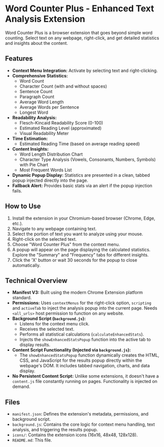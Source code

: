# Word Counter Plus - Enhanced Text Analysis Extension

Word Counter Plus is a browser extension that goes beyond simple word counting. Select text on any webpage, right-click, and get detailed statistics and insights about the content.

## Features

*   **Context Menu Integration:** Activate by selecting text and right-clicking.
*   **Comprehensive Statistics:**
    *   Word Count
    *   Character Count (with and without spaces)
    *   Sentence Count
    *   Paragraph Count
    *   Average Word Length
    *   Average Words per Sentence
    *   Longest Word
*   **Readability Analysis:**
    *   Flesch-Kincaid Readability Score (0-100)
    *   Estimated Reading Level (approximated)
    *   Visual Readability Meter
*   **Time Estimation:**
    *   Estimated Reading Time (based on average reading speed)
*   **Content Insights:**
    *   Word Length Distribution Chart
    *   Character Type Analysis (Vowels, Consonants, Numbers, Symbols) with Pie Chart
    *   Most Frequent Words List
*   **Dynamic Popup Display:** Statistics are presented in a clean, tabbed popup injected directly into the page.
*   **Fallback Alert:** Provides basic stats via an alert if the popup injection fails.

## How to Use

1.  Install the extension in your Chromium-based browser (Chrome, Edge, etc.).
2.  Navigate to any webpage containing text.
3.  Select the portion of text you want to analyze using your mouse.
4.  Right-click on the selected text.
5.  Choose "Word Counter Plus" from the context menu.
6.  A popup will appear on the page displaying the calculated statistics. Explore the "Summary" and "Frequency" tabs for different insights.
7.  Click the 'X' button or wait 30 seconds for the popup to close automatically.

## Technical Overview

*   **Manifest V3:** Built using the modern Chrome Extension platform standard.
*   **Permissions:** Uses `contextMenus` for the right-click option, `scripting` and `activeTab` to inject the analysis popup into the current page. Needs `<all_urls>` host permission to function on any website.
*   **Background Script (`background.js`):**
    *   Listens for the context menu click.
    *   Receives the selected text.
    *   Performs all statistical calculations (`calculateEnhancedStats`).
    *   Injects the `showEnhancedStatsPopup` function into the active tab to display results.
*   **Content Script Functionality (Injected via `background.js`):**
    *   The `showEnhancedStatsPopup` function dynamically creates the HTML, CSS, and JavaScript for the results popup directly within the webpage's DOM. It includes tabbed navigation, charts, and data display.
*   **No Persistent Content Script:** Unlike some extensions, it doesn't have a `content.js` file constantly running on pages. Functionality is injected on demand.

## Files

*   `manifest.json`: Defines the extension's metadata, permissions, and background script.
*   `background.js`: Contains the core logic for context menu handling, text analysis, and triggering the results popup.
*   `icons/`: Contains the extension icons (16x16, 48x48, 128x128).
*   `README.md`: This file.
